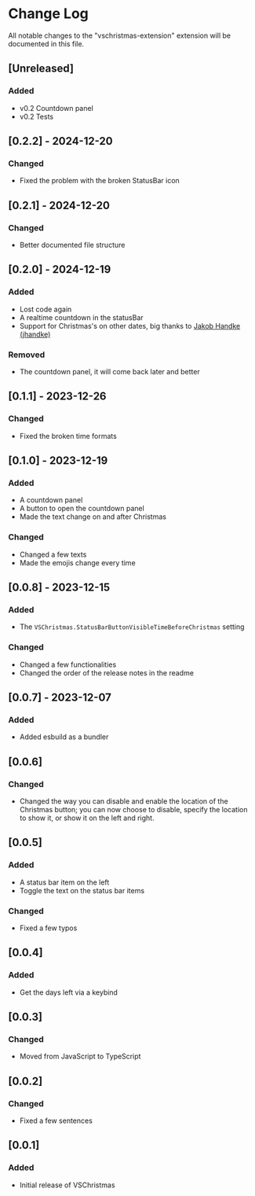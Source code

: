 # Change Log

All notable changes to the "vschristmas-extension" extension will be documented in this file.

<!-- Check [Keep a Changelog](http://keepachangelog.com/) for recommendations on how to structure this file. -->

## [Unreleased]

### Added

- v0.2 Countdown panel
- v0.2 Tests

## [0.2.2] - 2024-12-20

### Changed

- Fixed the problem with the broken StatusBar icon

## [0.2.1] - 2024-12-20

### Changed

- Better documented file structure

## [0.2.0] - 2024-12-19

### Added

- Lost code again
- A realtime countdown in the statusBar
- Support for Christmas's on other dates, big thanks to [Jakob Handke (jhandke)](https://github.com/jhandke)

### Removed

- The countdown panel, it will come back later and better

## [0.1.1] - 2023-12-26

### Changed

- Fixed the broken time formats

## [0.1.0] - 2023-12-19

### Added

- A countdown panel
- A button to open the countdown panel
- Made the text change on and after Christmas

### Changed

- Changed a few texts
- Made the emojis change every time

## [0.0.8] - 2023-12-15

### Added

- The `VSChristmas.StatusBarButtonVisibleTimeBeforeChristmas` setting

### Changed

- Changed a few functionalities
- Changed the order of the release notes in the readme

## [0.0.7] - 2023-12-07

### Added

- Added esbuild as a bundler

## [0.0.6]

### Changed

- Changed the way you can disable and enable the location of the Christmas button; you can now choose to disable, specify the location to show it, or show it on the left and right.

## [0.0.5]

### Added

- A status bar item on the left
- Toggle the text on the status bar items

### Changed

- Fixed a few typos

## [0.0.4]

### Added

- Get the days left via a keybind

## [0.0.3]

### Changed

- Moved from JavaScript to TypeScript

## [0.0.2]

### Changed

- Fixed a few sentences

## [0.0.1]

### Added

- Initial release of VSChristmas
